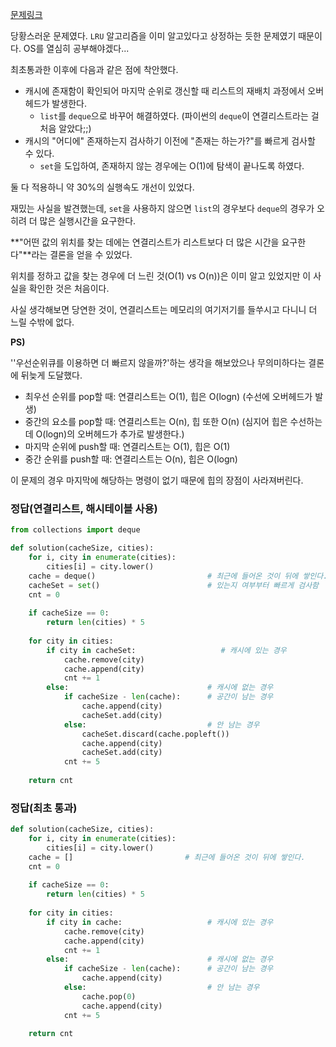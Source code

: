 [문제링크](https://programmers.co.kr/learn/courses/30/lessons/17680?language=python3)

당황스러운 문제였다. `LRU` 알고리즘을 이미 알고있다고 상정하는 듯한 문제였기 때문이다. OS를 열심히 공부해야겠다...



최초통과한 이후에 다음과 같은 점에 착안했다.

- 캐시에 존재함이 확인되어 마지막 순위로 갱신할 때 리스트의 재배치 과정에서 오버헤드가 발생한다.
  - `list`를 `deque`으로 바꾸어 해결하였다. (파이썬의 `deque`이 연결리스트라는 걸 처음 알았다;;)
- 캐시의 "어디에" 존재하는지 검사하기 이전에 "존재는 하는가?"를 빠르게 검사할 수 있다.
  - `set`을 도입하여, 존재하지 않는 경우에는 O(1)에 탐색이 끝나도록 하였다.



둘 다 적용하니 약 30%의 실행속도 개선이 있었다.

재밌는 사실을 발견했는데, `set`을 사용하지 않으면 `list`의 경우보다 `deque`의 경우가 오히려 더 많은 실행시간을 요구한다.

**"어떤 값의 위치를 찾는 데에는 연결리스트가 리스트보다 더 많은 시간을 요구한다"**라는 결론을 얻을 수 있었다.

위치를 정하고 값을 찾는 경우에 더 느린 것(O(1) vs O(n))은 이미 알고 있었지만 이 사실을 확인한 것은 처음이다. 

사실 생각해보면 당연한 것이, 연결리스트는 메모리의 여기저기를 들쑤시고 다니니 더 느릴 수밖에 없다.



**PS)**

''우선순위큐를 이용하면 더 빠르지 않을까?'하는 생각을 해보았으나 무의미하다는 결론에 뒤늦게 도달했다. 

- 최우선 순위를 pop할 때: 연결리스트는 O(1), 힙은 O(logn) (수선에 오버헤드가 발생)
- 중간의 요소를 pop할 때: 연결리스트는 O(n), 힙 또한 O(n) (심지어 힙은 수선하는데 O(logn)의 오버헤드가 추가로 발생한다.)
- 마지막 순위에 push할 때: 연결리스트는 O(1), 힙은 O(1)
- 중간 순위를 push할 때: 연결리스트는 O(n), 힙은 O(logn)



이 문제의 경우 마지막에 해당하는 명령이 없기 때문에 힙의 장점이 사라져버린다.



### 정답(연결리스트, 해시테이블 사용)

```python
from collections import deque

def solution(cacheSize, cities):
    for i, city in enumerate(cities):
        cities[i] = city.lower()
    cache = deque()                         # 최근에 들어온 것이 뒤에 쌓인다.
    cacheSet = set()                        # 있는지 여부부터 빠르게 검사함
    cnt = 0
    
    if cacheSize == 0:
        return len(cities) * 5
    
    for city in cities:
        if city in cacheSet:                   # 캐시에 있는 경우
            cache.remove(city)
            cache.append(city)
            cnt += 1
        else:                               # 캐시에 없는 경우
            if cacheSize - len(cache):      # 공간이 남는 경우
                cache.append(city)
                cacheSet.add(city)
            else:                           # 안 남는 경우
                cacheSet.discard(cache.popleft())
                cache.append(city)
                cacheSet.add(city)
            cnt += 5
                
    return cnt
```



### 정답(최초 통과)

```python
def solution(cacheSize, cities):
    for i, city in enumerate(cities):
        cities[i] = city.lower()
    cache = []                         # 최근에 들어온 것이 뒤에 쌓인다.
    cnt = 0
    
    if cacheSize == 0:
        return len(cities) * 5
    
    for city in cities:
        if city in cache:                   # 캐시에 있는 경우
            cache.remove(city)
            cache.append(city)
            cnt += 1
        else:                               # 캐시에 없는 경우
            if cacheSize - len(cache):      # 공간이 남는 경우
                cache.append(city)
            else:                           # 안 남는 경우
                cache.pop(0)
                cache.append(city)
            cnt += 5
                
    return cnt
```


